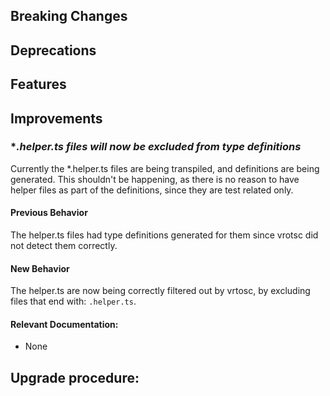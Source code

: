 [//]: # (VERSION_PLACEHOLDER DO NOT DELETE)
[//]: # (Used when working on a new release. Placed together with the Version.md)
[//]: # (Nothing here is optional. If a step must not be performed, it must be said so)
[//]: # (Do not fill the version, it will be done automatically)
[//]: # (Quick Intro to what is the focus of this release)

## Breaking Changes
[//]: # (### *Breaking Change*)
[//]: # (Describe the breaking change AND explain how to resolve it)
[//]: # (You can utilize internal links /e.g. link to the upgrade procedure, link to the improvement|deprecation that introduced this/)



## Deprecations
[//]: # (### *Deprecation*)
[//]: # (Explain what is deprecated and suggest alternatives)



[//]: # (Features -> New Functionality)
## Features
[//]: # (### *Feature Name*)
[//]: # (Describe the feature)
[//]: # (Optional But higlhy recommended Specify *NONE* if missing)
[//]: # (#### Relevant Documentation:)



[//]: # (Improvements -> Bugfixes/hotfixes or general improvements)
## Improvements



### **.helper.ts files will now be excluded from type definitions* 
Currently the *.helper.ts files are being transpiled, and definitions are being generated. This shouldn't be happening, 
as there is no reason to have helper files as part of the definitions, since they are test related only.

#### Previous Behavior
The helper.ts files had type definitions generated for them since vrotsc did not detect them correctly.

#### New Behavior
The helper.ts are now being correctly filtered out by vrtosc, by excluding files that end with: `.helper.ts`.

#### Relevant Documentation:
* None



## Upgrade procedure:
[//]: # (Explain in details if something needs to be done)

[//]: # (## Changelog:)
[//]: # (Pull request links)
